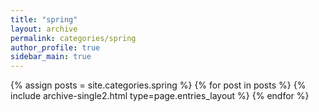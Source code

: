```yaml
---
title: "spring"
layout: archive
permalink: categories/spring
author_profile: true
sidebar_main: true
---
```


{% assign posts = site.categories.spring %}
{% for post in posts %} {% include archive-single2.html type=page.entries_layout %} {% endfor %}